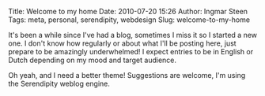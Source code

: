 Title: Welcome to my home
Date: 2010-07-20 15:26
Author: Ingmar Steen
Tags: meta, personal, serendipity, webdesign
Slug: welcome-to-my-home

It's been a while since I've had a blog, sometimes I miss it so I
started a new one. I don't know how regularly or about what I'll be
posting here, just prepare to be amazingly underwhelmed! I expect
entries to be in English or Dutch depending on my mood and target
audience.

Oh yeah, and I need a better theme! Suggestions are welcome, I'm using
the Serendipity weblog engine.
